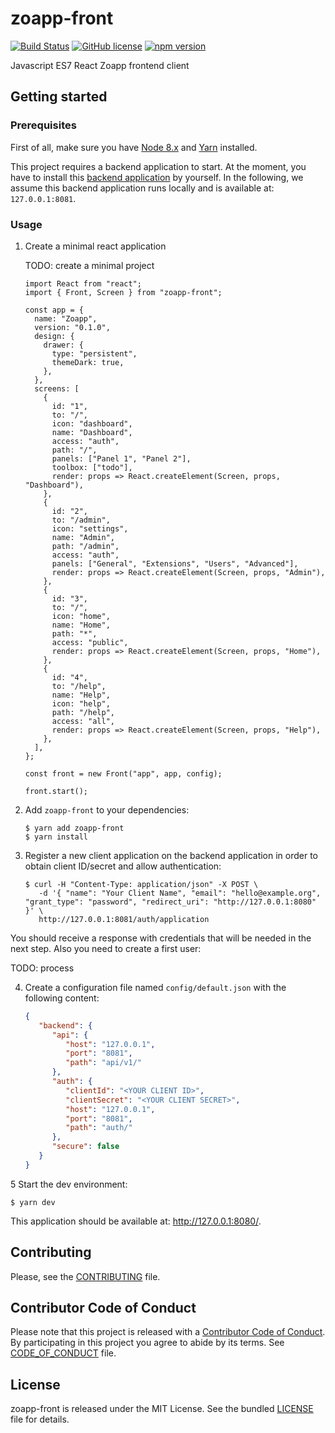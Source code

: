 # zoapp-front

[![Build
Status](https://travis-ci.org/Zoapp/front.svg?branch=master)](https://travis-ci.org/Zoapp/front)
[![GitHub
license](https://img.shields.io/badge/license-MIT-blue.svg)](https://github.com/zoapp/front/blob/master/LICENSE)
[![npm
version](https://badge.fury.io/js/zoapp-front.svg)](https://badge.fury.io/js/zoapp-front)


Javascript ES7 React Zoapp frontend client


## Getting started

### Prerequisites

First of all, make sure you have [Node 8.x](https://nodejs.org/en/download/) and
[Yarn](https://yarnpkg.com/en/docs/install) installed.

This project requires a backend application to start. At the moment, you have to
install this [backend application](https://github.com/Zoapp/backend) by yourself.
In the following, we assume this backend application runs locally and is
available at: `127.0.0.1:8081`.

### Usage

1. Create a minimal react application

   TODO: create a minimal project


   ```
   import React from "react";
   import { Front, Screen } from "zoapp-front";

   const app = {
     name: "Zoapp",
     version: "0.1.0",
     design: {
       drawer: {
         type: "persistent",
         themeDark: true,
       },
     },
     screens: [
       {
         id: "1",
         to: "/",
         icon: "dashboard",
         name: "Dashboard",
         access: "auth",
         path: "/",
         panels: ["Panel 1", "Panel 2"],
         toolbox: ["todo"],
         render: props => React.createElement(Screen, props, "Dashboard"),
       },
       {
         id: "2",
         to: "/admin",
         icon: "settings",
         name: "Admin",
         path: "/admin",
         access: "auth",
         panels: ["General", "Extensions", "Users", "Advanced"],
         render: props => React.createElement(Screen, props, "Admin"),
       },
       {
         id: "3",
         to: "/",
         icon: "home",
         name: "Home",
         path: "*",
         access: "public",
         render: props => React.createElement(Screen, props, "Home"),
       },
       {
         id: "4",
         to: "/help",
         name: "Help",
         icon: "help",
         path: "/help",
         access: "all",
         render: props => React.createElement(Screen, props, "Help"),
       },
     ],
   };

   const front = new Front("app", app, config);

   front.start();
   ```

2. Add `zoapp-front` to your dependencies:

   ```
   $ yarn add zoapp-front
   $ yarn install
   ```

3. Register a new client application on the backend application in order to
   obtain client ID/secret and allow authentication:

   ```
   $ curl -H "Content-Type: application/json" -X POST \
      -d '{ "name": "Your Client Name", "email": "hello@example.org", "grant_type": "password", "redirect_uri": "http://127.0.0.1:8080" }' \
      http://127.0.0.1:8081/auth/application
   ```

You should receive a response with credentials that will be needed in the next
step. Also you need to create a first user:

TODO: process

4. Create a configuration file named `config/default.json` with the following
   content:

   ``` json
   {
      "backend": {
         "api": {
            "host": "127.0.0.1",
            "port": "8081",
            "path": "api/v1/"
         },
         "auth": {
            "clientId": "<YOUR CLIENT ID>",
            "clientSecret": "<YOUR CLIENT SECRET>",
            "host": "127.0.0.1",
            "port": "8081",
            "path": "auth/"
         },
         "secure": false
      }
   }
   ```

5 Start the dev environment:

   ```
   $ yarn dev
   ```

This application should be available at: http://127.0.0.1:8080/.


## Contributing

Please, see the [CONTRIBUTING](CONTRIBUTING.md) file.


## Contributor Code of Conduct

Please note that this project is released with a [Contributor Code of
Conduct](http://contributor-covenant.org/). By participating in this project you
agree to abide by its terms. See [CODE_OF_CONDUCT](CODE_OF_CONDUCT.md) file.


## License

zoapp-front is released under the MIT License. See the bundled
[LICENSE](LICENSE) file for details.
